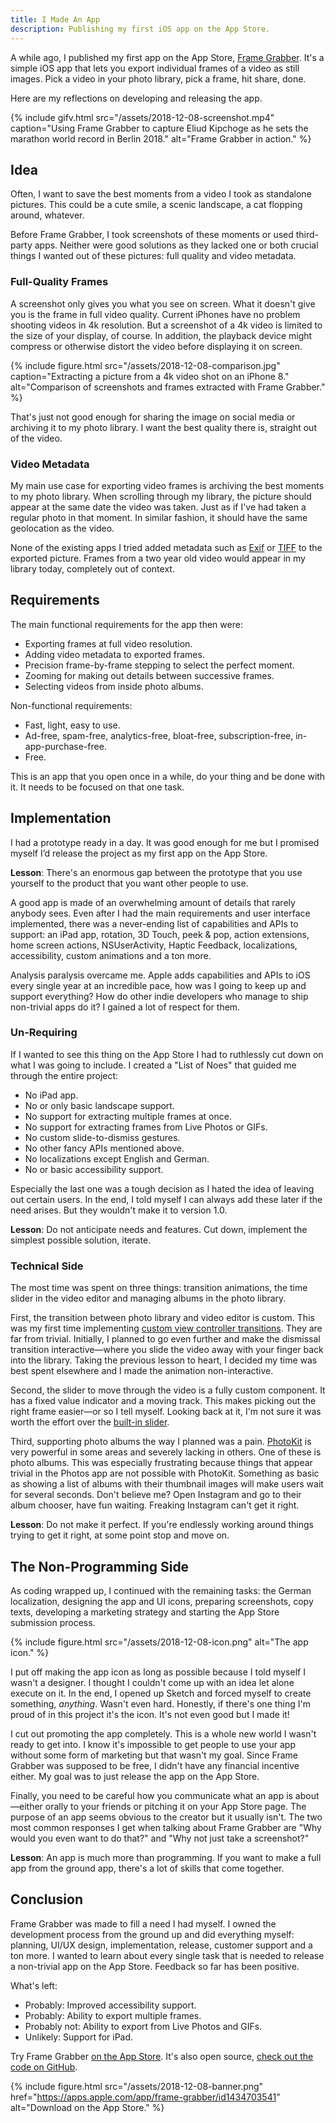 ```yaml
---
title: I Made An App
description: Publishing my first iOS app on the App Store.
---
```


A while ago, I published my first app on the App Store, [Frame Grabber](https://apps.apple.com/app/frame-grabber/id1434703541). It's a simple iOS app that lets you export individual frames of a video as still images. Pick a video in your photo library, pick a frame, hit share, done.

Here are my reflections on developing and releasing the app.

<!--more-->

{% include gifv.html src="/assets/2018-12-08-screenshot.mp4" caption="Using Frame Grabber to capture Eliud Kipchoge as he sets the marathon world record in Berlin 2018." alt="Frame Grabber in action." %}

## Idea

Often, I want to save the best moments from a video I took as standalone pictures. This could be a cute smile, a scenic landscape, a cat flopping around, whatever.

Before Frame Grabber, I took screenshots of these moments or used third-party apps. Neither were good solutions as they lacked one or both crucial things I wanted out of these pictures: full quality and video metadata.

### Full-Quality Frames

A screenshot only gives you what you see on screen. What it doesn't give you is the frame in full video quality. Current iPhones have no problem shooting videos in 4k resolution. But a screenshot of a 4k video is limited to the size of your display, of course. In addition, the playback device might compress or otherwise distort the video before displaying it on screen.

{% include figure.html src="/assets/2018-12-08-comparison.jpg" caption="Extracting a picture from a 4k video shot on an iPhone 8." alt="Comparison of screenshots and frames extracted with Frame Grabber." %}

That's just not good enough for sharing the image on social media or archiving it to my photo library. I want the best quality there is, straight out of the video.

### Video Metadata

My main use case for exporting video frames is archiving the best moments to my photo library. When scrolling through my library, the picture should appear at the same date the video was taken. Just as if I've had taken a regular photo in that moment. In similar fashion, it should have the same geolocation as the video.

None of the existing apps I tried added metadata such as [Exif](https://en.wikipedia.org/wiki/Exif) or [TIFF](https://en.wikipedia.org/wiki/TIFF) to the exported picture. Frames from a two year old video would appear in my library today, completely out of context.

## Requirements

The main functional requirements for the app then were:

- Exporting frames at full video resolution.
- Adding video metadata to exported frames.
- Precision frame-by-frame stepping to select the perfect moment.
- Zooming for making out details between successive frames.
- Selecting videos from inside photo albums.

Non-functional requirements:

- Fast, light, easy to use.
- Ad-free, spam-free, analytics-free, bloat-free, subscription-free, in-app-purchase-free.
- Free.

This is an app that you open once in a while, do your thing and be done with it. It needs to be focused on that one task.

## Implementation

I had a prototype ready in a day. It was good enough for me but I promised myself I’d release the project as my first app on the App Store.

**Lesson**: There's an enormous gap between the prototype that you use yourself to the product that you want other people to use.

A good app is made of an overwhelming amount of details that rarely anybody sees. Even after I had the main requirements and user interface implemented, there was a never-ending list of capabilities and APIs to support: an iPad app, rotation, 3D Touch, peek & pop, action extensions, home screen actions, NSUserActivity, Haptic Feedback, localizations, accessibility, custom animations and a ton more.

Analysis paralysis overcame me. Apple adds capabilities and APIs to iOS every single year at an incredible pace, how was I going to keep up and support everything? How do other indie developers who manage to ship non-trivial apps do it? I gained a lot of respect for them.

### Un-Requiring

If I wanted to see this thing on the App Store I had to ruthlessly cut down on what I was going to include. I created a "List of Noes" that guided me through the entire project:

- No iPad app.
- No or only basic landscape support.
- No support for extracting multiple frames at once.
- No support for extracting frames from Live Photos or GIFs.
- No custom slide-to-dismiss gestures.
- No other fancy APIs mentioned above.
- No localizations except English and German.
- No or basic accessibility support.

Especially the last one was a tough decision as I hated the idea of leaving out certain users. In the end, I told myself I can always add these later if the need arises. But they wouldn't make it to version 1.0.

**Lesson**: Do not anticipate needs and features. Cut down, implement the simplest possible solution, iterate.

### Technical Side

The most time was spent on three things: transition animations, the time slider in the video editor and managing albums in the photo library.

First, the transition between photo library and video editor is custom. This was my first time implementing [custom view controller transitions](https://developer.apple.com/library/archive/featuredarticles/ViewControllerPGforiPhoneOS/CustomizingtheTransitionAnimations.html). They are far from trivial. Initially, I planned to go even further and make the dismissal transition interactive—where you slide the video away with your finger back into the library. Taking the previous lesson to heart, I decided my time was best spent elsewhere and I made the animation non-interactive.

Second, the slider to move through the video is a fully custom component. It has a fixed value indicator and a moving track. This makes picking out the right frame easier—or so I tell myself. Looking back at it, I'm not sure it was worth the effort over the [built-in slider](https://developer.apple.com/documentation/uikit/uislider).

Third, supporting photo albums the way I planned was a pain. [PhotoKit](https://developer.apple.com/documentation/photokit) is very powerful in some areas and severely lacking in others. One of these is photo albums. This was especially frustrating because things that appear trivial in the Photos app are not possible with PhotoKit. Something as basic as showing a list of albums with their thumbnail images will make users wait for several seconds. Don't believe me? Open Instagram and go to their album chooser, have fun waiting. Freaking Instagram can't get it right.

**Lesson**: Do not make it perfect. If you're endlessly working around things trying to get it right, at some point stop and move on.

## The Non-Programming Side

As coding wrapped up, I continued with the remaining tasks: the German localization, designing the app and UI icons, preparing screenshots, copy texts, developing a marketing strategy and starting the App Store submission process.

{% include figure.html src="/assets/2018-12-08-icon.png" alt="The app icon." %}

I put off making the app icon as long as possible because I told myself I wasn't a designer. I thought I couldn't come up with an idea let alone execute on it. In the end, I opened up Sketch and forced myself to create something, *anything*. Wasn't even hard. Honestly, if there's one thing I'm proud of in this project it's the icon. It's not even good but I made it!

I cut out promoting the app completely. This is a whole new world I wasn't ready to get into. I know it's impossible to get people to use your app without some form of marketing but that wasn't my goal. Since Frame Grabber was supposed to be free, I didn't have any financial incentive either. My goal was to just release the app on the App Store.

Finally, you need to be careful how you communicate what an app is about—either orally to your friends or pitching it on your App Store page. The purpose of an app seems obvious to the creator but it usually isn't. The two most common responses I get when talking about Frame Grabber are "Why would you even want to do that?" and "Why not just take a screenshot?"

**Lesson**: An app is much more than programming. If you want to make a full app from the ground app, there's a lot of skills that come together.

## Conclusion

Frame Grabber was made to fill a need I had myself. I owned the development process from the ground up and did everything myself: planning, UI/UX design, implementation, release, customer support and a ton more. I wanted to learn about every single task that is needed to release a non-trivial app on the App Store. Feedback so far has been positive.

What's left:

- Probably: Improved accessibility support.
- Probably: Ability to export multiple frames.
- Probably not: Ability to export from Live Photos and GIFs.
- Unlikely: Support for iPad.

Try Frame Grabber [on the App Store](https://apps.apple.com/app/frame-grabber/id1434703541). It's also open source, [check out the code on GitHub](https://github.com/arthurhammer/FrameGrabber).

{% include figure.html src="/assets/2018-12-08-banner.png" href="https://apps.apple.com/app/frame-grabber/id1434703541" alt="Download on the App Store." %}
